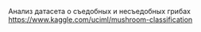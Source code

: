 Анализ датасета о съедобных и несъедобных грибах https://www.kaggle.com/uciml/mushroom-classification
